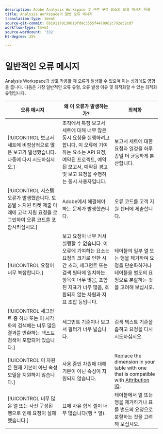 ```yaml
---
description: Adobe Analysis Workspace 및 관련 구성 요소의 오류 메시지 목록
title: Analysis Workspace의 일반 오류 메시지
translation-type: tm+mt
source-git-commit: 6b191170130018fd9c3555f4470962c702e52cd7
workflow-type: tm+mt
source-wordcount: '332'
ht-degree: 35%

---
```



# 일반적인 오류 메시지

Analysis Workspace과 상호 작용할 때 오류가 발생할 수 있으며 이는 성과에도 영향을 줍니다. 다음은 가장 일반적인 오류 유형, 오류 발생 이유 및 최적화할 수 있는 최적화 유형입니다.

| 오류 메시지 | 왜 이 오류가 발생하는가? | 최적화 |
| --- | --- | --- |
| [!UICONTROL 보고서 세트에 비정상적으로 많은 보고가 발생했습니다. 나중에 다시 시도하십시오.] | 조직에서 특정 보고서 세트에 대해 너무 많은 동시 요청을 실행하려고 합니다. 이 오류에 기여하는 요소는 API 요청, 예약된 프로젝트, 예약된 보고서, 예약된 경고 및 보고 요청을 수행하는 동시 사용자입니다. | 보고서 세트에 대한 요청과 일정을 하루 종일 더 균등하게 분산합니다. |
| [!UICONTROL 시스템 오류가 발생했습니다. 도움말 > 지원 티켓 제출 아래에 고객 지원 요청을 로그인하여 오류 코드를 포함시키십시오.] | Adobe에서 해결해야 하는 문제가 발생했습니다. | 오류 코드를 고객 지원 센터에 제출합니다. |
| [!UICONTROL 요청이 너무 복잡합니다.] | 보고 요청이 너무 커서 실행할 수 없습니다. 이 오류에 기여하는 요소는 요청의 크기로 인한 시간 초과, 세그먼트 또는 검색 필터에 일치하는 항목이 너무 많음, 포함된 지표가 너무 많음, 호환되지 않는 차원과 지표 조합 등입니다. | 테이블의 일부 열 또는 행을 제거하여 요청을 단순화하거나 테이블을 별도의 요청으로 분할하는 것을 고려해 보십시오. |
| [!UICONTROL 세그먼트 중 하나 또는 이 시각화의 검색에는 너무 많은 결과를 반환하는 텍스트 검색이 포함되어 있습니다.] | 세그먼트 기준이나 보고서 필터가 너무 넓습니다. | 검색 텍스트 기준을 좁히고 요청을 다시 시도하십시오. |
| [!UICONTROL 이 차원은 현재 기본이 아닌 속성 모델을 지원하지 않습니다.] | 사용 중인 차원에 대해 기본이 아닌 속성이 지원되지 않습니다. | Replace the dimension in your table with one that is compatible with [Attribution IQ](/help/analyze/analysis-workspace/attribution/overview.md). |
| [!UICONTROL 너무 많은 열 또는 사전 구성된 행으로 인해 요청이 실패했습니다.] | 표에 자유 형식 셀이 너무 많습니다(행 * 열). | 테이블에서 열 또는 행을 제거하거나 표를 별도의 요청으로 분할하는 것을 고려해 보십시오. |
